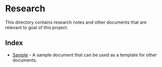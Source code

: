 # Research

This directory contains research notes and other documents that are relevant to goal of this project.

## Index

- [Sample](sample.md) - A sample document that can be used as a template for other documents.
